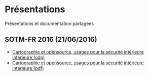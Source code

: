 # Présentations
Présentations et documentation partagées
## SOTM-FR 2016 (21/06/2016)
* [Cartographie et opensource, usages pour la sécurité intérieure intérieure (odp)](2016-05-21_SOTMFR-2016/2016_05_21_SOTM-FR_carto_securite_interieure.odp)
* [Cartographie et opensource, usages pour la sécurité intérieure intérieure (pdf)](2016-05-21_SOTMFR-2016/2016_05_21_SOTM-FR_carto_securite_interieure.pdf)
